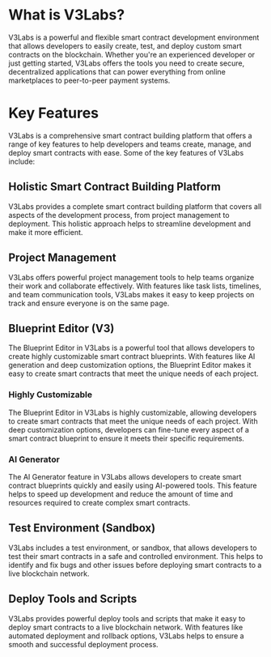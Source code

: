 # What is V3Labs?

V3Labs is a powerful and flexible smart contract development environment that allows developers to easily create, test, and deploy custom smart contracts on the blockchain. Whether you're an experienced developer or just getting started, V3Labs offers the tools you need to create secure, decentralized applications that can power everything from online marketplaces to peer-to-peer payment systems.

# Key Features

V3Labs is a comprehensive smart contract building platform that offers a range of key features to help developers and teams create, manage, and deploy smart contracts with ease. Some of the key features of V3Labs include:

## Holistic Smart Contract Building Platform

V3Labs provides a complete smart contract building platform that covers all aspects of the development process, from project management to deployment. This holistic approach helps to streamline development and make it more efficient.

## Project Management

V3Labs offers powerful project management tools to help teams organize their work and collaborate effectively. With features like task lists, timelines, and team communication tools, V3Labs makes it easy to keep projects on track and ensure everyone is on the same page.

## Blueprint Editor (V3)

The Blueprint Editor in V3Labs is a powerful tool that allows developers to create highly customizable smart contract blueprints. With features like AI generation and deep customization options, the Blueprint Editor makes it easy to create smart contracts that meet the unique needs of each project.

### Highly Customizable

The Blueprint Editor in V3Labs is highly customizable, allowing developers to create smart contracts that meet the unique needs of each project. With deep customization options, developers can fine-tune every aspect of a smart contract blueprint to ensure it meets their specific requirements.

### AI Generator

The AI Generator feature in V3Labs allows developers to create smart contract blueprints quickly and easily using AI-powered tools. This feature helps to speed up development and reduce the amount of time and resources required to create complex smart contracts.

## Test Environment (Sandbox)

V3Labs includes a test environment, or sandbox, that allows developers to test their smart contracts in a safe and controlled environment. This helps to identify and fix bugs and other issues before deploying smart contracts to a live blockchain network.

## Deploy Tools and Scripts

V3Labs provides powerful deploy tools and scripts that make it easy to deploy smart contracts to a live blockchain network. With features like automated deployment and rollback options, V3Labs helps to ensure a smooth and successful deployment process.
